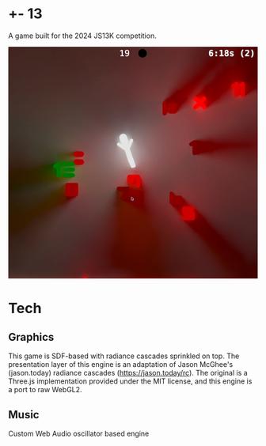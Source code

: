 # +- 13

A game built for the 2024 JS13K competition.

![Screenshot](public/screenshot.png)

# Tech

## Graphics

This game is SDF-based with radiance cascades sprinkled on top. The presentation layer of this engine is an adaptation of Jason McGhee's (jason.today) radiance cascades (https://jason.today/rc). The original is a Three.js implementation provided under the MIT license, and this engine is a port to raw WebGL2.

## Music

Custom Web Audio oscillator based engine
